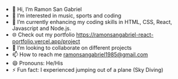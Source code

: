 - 👋 Hi, I’m Ramon San Gabriel
- 👀 I’m interested in music, sports and coding 
- 🌱 I’m currently enhancing my coding skills in HTML, CSS, React, Javascript and Node.js.
- 🌐 Check out my portfolio https://ramonsangabriel-react-portfolio.vercel.app/project
- 💞️ I’m looking to collaborate on different projects
- 📫 How to reach me ramonsangabriel1985@gmail.com 
- 😄 Pronouns: He/His
- ⚡ Fun fact: I experienced jumping out of a plane (Sky Diving)

<!---
RamonSanGabriel/RamonSanGabriel is a ✨ special ✨ repository because its `README.md` (this file) appears on your GitHub profile.
You can click the Preview link to take a look at your changes.
--->

